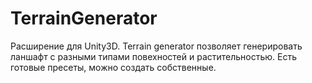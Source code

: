 # TerrainGenerator
Расширение для Unity3D.
Terrain generator позволяет генерировать ланшафт с разными типами повехностей и растительностью. Есть готовые пресеты, можно создать собственные.
